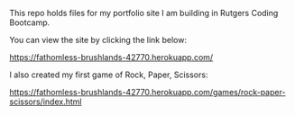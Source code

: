 This repo holds files for my portfolio site I am building in Rutgers Coding Bootcamp.

You can view the site by clicking the link below:

https://fathomless-brushlands-42770.herokuapp.com/

I also created my first game of Rock, Paper, Scissors:

https://fathomless-brushlands-42770.herokuapp.com/games/rock-paper-scissors/index.html
